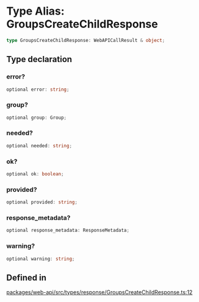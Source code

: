 # Type Alias: GroupsCreateChildResponse

```ts
type GroupsCreateChildResponse: WebAPICallResult & object;
```

## Type declaration

### error?

```ts
optional error: string;
```

### group?

```ts
optional group: Group;
```

### needed?

```ts
optional needed: string;
```

### ok?

```ts
optional ok: boolean;
```

### provided?

```ts
optional provided: string;
```

### response\_metadata?

```ts
optional response_metadata: ResponseMetadata;
```

### warning?

```ts
optional warning: string;
```

## Defined in

[packages/web-api/src/types/response/GroupsCreateChildResponse.ts:12](https://github.com/slackapi/node-slack-sdk/blob/main/packages/web-api/src/types/response/GroupsCreateChildResponse.ts#L12)

